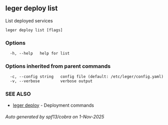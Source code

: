 ## leger deploy list

List deployed services

```
leger deploy list [flags]
```

### Options

```
  -h, --help   help for list
```

### Options inherited from parent commands

```
  -c, --config string   config file (default: /etc/leger/config.yaml)
  -v, --verbose         verbose output
```

### SEE ALSO

* [leger deploy](leger_deploy.md)	 - Deployment commands

###### Auto generated by spf13/cobra on 1-Nov-2025
